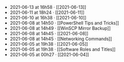 - 2021-06-13 at 16h58 · [[2021-06-13]]
- 2021-06-11 at 18h24 · [[2021-06-11]]
- 2021-06-10 at 16h38 · [[2021-06-10]]
- 2021-06-08 at 14h50 · [[PowerShell Tips and Tricks]]
- 2021-06-08 at 14h49 · [[WinSCP Mirror Backup]]
- 2021-06-08 at 14h45 · [[2021-06-08]]
- 2021-06-08 at 14h45 · [[Networking Commands]]
- 2021-06-05 at 19h38 · [[2021-06-05]]
- 2021-06-05 at 19h38 · [[Software Roles and Titles]]
- 2021-06-05 at 00h27 · [[2021-06-04]]
